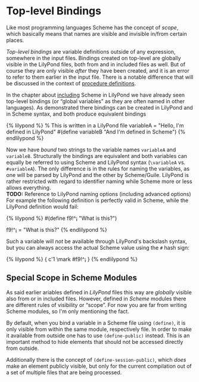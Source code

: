 # Top-level Bindings

Like most programming languages Scheme has the concept of *scope*, which
basically means that names are visible and invisible in/from certain places.

*Top-level bindings* are variable definitions outside of any expression, somewhere
in the input files.  Bindings created on top-level are globally visible in the
LilyPond files, both from and in included files as well.  But of course they are
only visible *after* they have been created, and it is an error to refer to them
earlier in the input file.  There is a notable difference that will be discussed
in the context of [procedure definitions](../defining-procedures.html).

In the chapter about [including](../including.html) Scheme in LilyPond we have
already seen top-level bindings (or “global variables” as they are often named
in other languages).  As demonstrated there bindings can be created in LilyPond
and in Scheme syntax, and both produce equivalent bindings

{% lilypond %}
% This is written in a LilyPond file
variableA = "Hello, I'm defined in LilyPond"
#(define variableB "And I'm defined in Scheme")
{% endlilypond %}

Now we have *bound* two strings to the variable names `variableA`
and `variableB`.  Structurally the bindings are equivalent and both variables
can equally be referred to using Scheme and LilyPond syntax (`\variableA` vs.
`#variableA`).  The only difference is in the rules for naming the variables, as
one will be parsed by LilyPond and the other by Scheme/Guile. LilyPond is rather
restricted with regard to identifier naming while Scheme more or less allows
everything.  
**TODO:** Reference to LilyPond naming options (including advanced options)  
For example the following definition is perfectly valid in Scheme, while the
LilyPond definition would fail:

{% lilypond %}
#(define f9!^¡ "What is this?")

f9!^¡ = "What is this?"
{% endlilypond %}

Such a variable will *not* be available through LilyPond's backslash syntax, but
you can always access the actual Scheme value using the `#` hash sign:

{% lilypond %}
{
  c'1 \mark #f9!^¡
}
{% endlilypond %}


## Special Scope in Scheme Modules

As said earlier ariables defined in *LilyPond* files this way are *globally*
visible also from or in included files.  However, defined in *Scheme* modules
there are different rules of visibility or “scope”.  For now you are far from
writing Scheme modules, so I'm only mentioning the fact.

By default, when you bind a variable in a Scheme file using `(define)`,  it is
only visible from within the same module, respectively file.  In order to make
it available from outside one has to use `(define-public)` instead.  This is an
important method to hide elements that should not be accessed directly from
outside.

Additionally there is the concept of  `(define-session-public)`, which *does*
make an element publicly visible, but only for the current compilation out of a
set of multiple files that are being processed.
